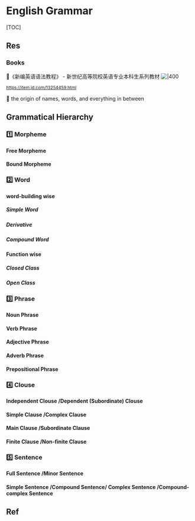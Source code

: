 # English Grammar

[TOC]



## Res
### Books
📖《新编英语语法教程》 - 新世纪高等院校英语专业本科生系列教材
![|400](../../../../../Assets/Pics/49bb5539d6b84958.jpg)

<small>https://item.jd.com/13254459.html</small>

📖 the origin of names, words, and everything in between



## Grammatical Hierarchy

### 1️⃣ Morpheme
#### Free Morpheme
#### Bound Morpheme


### 2️⃣ Word
#### word-building wise
##### Simple Word
##### Derivative
##### Compound Word

#### Function wise
##### Closed Class
##### Open Class


### 3️⃣ Phrase
#### Noun Phrase
#### Verb Phrase
#### Adjective Phrase
#### Adverb Phrase
#### Prepositional Phrase


### 4️⃣ Clouse

#### Independent Clouse /Dependent (Subordinate) Clouse
#### Simple Clause /Complex Clause
#### Main Clause /Subordinate Clause
#### Finite Clause /Non-finite Clause


### 5️⃣ Sentence
#### Full Sentence /Minor Sentence
#### Simple Sentence /Compound Sentence/ Complex Sentence /Compound-complex Sentence



## Ref

